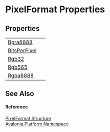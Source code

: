 # PixelFormat Properties




## Properties
<table>
<tr>
<td><a href="P_Avalonia_Platform_PixelFormat_Bgra8888">Bgra8888</a></td>
<td> </td>
</tr>
<tr>
<td><a href="P_Avalonia_Platform_PixelFormat_BitsPerPixel">BitsPerPixel</a></td>
<td> </td>
</tr>
<tr>
<td><a href="P_Avalonia_Platform_PixelFormat_Rgb32">Rgb32</a></td>
<td> </td>
</tr>
<tr>
<td><a href="P_Avalonia_Platform_PixelFormat_Rgb565">Rgb565</a></td>
<td> </td>
</tr>
<tr>
<td><a href="P_Avalonia_Platform_PixelFormat_Rgba8888">Rgba8888</a></td>
<td> </td>
</tr>
</table>

## See Also


#### Reference
<a href="T_Avalonia_Platform_PixelFormat">PixelFormat Structure</a>  
<a href="N_Avalonia_Platform">Avalonia.Platform Namespace</a>  

